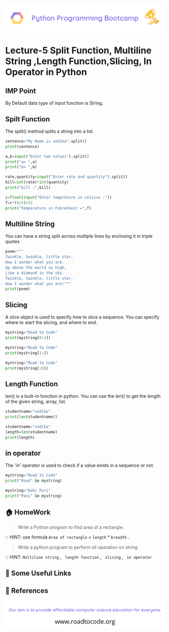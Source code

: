 <!-- HEADER -->
<p align="center">
  <img  src="./../assets/header.png" />
</p>

# Lecture-5 Split Function, Multiline String ,Length Function,Slicing, In Operator in Python

## IMP Point
  By Default data type of input function is String.

  ## Spilt Function 
  The split() method splits a string into a list.
  ```python
  sentence="My Name is vedika".split()
print(sentence)
  ```
  ```python
  a,b=input("Enter two values").split()
print("a= ",a)
print("b= ",b)
```
```python
rate,quantity=input("Enter rate and quantity").split()
bill=int(rate)*int(quantity)
print("bill :",bill)
```
```python
c=float(input("Enter tempreture in celsius :"))
f=c*(9/5)+32
print("Temperature in Fahrenheit =",f)
```

## Multiline String
You can have a string split across multiple lines by enclosing it in triple quotes

```python
poem="""
Twinkle, twinkle, little star,
How I wonder what you are.
Up above the world so high,
Like a diamond in the sky.
Twinkle, twinkle, little star,
How I wonder what you are!"""
print(poem)
```

## Slicing

A slice object is used to specify how to slice a sequence. You can specify where to start the slicing, and where to end.

```python
mystring="Road to Code"
print(mystring[0:4])
```
```python
mystring="Road to Code"
print(mystring[1:])
```
```python
mystring="Road to Code"
print(mystring[:8])
```
## Length Function

len() is a built-in function in python. You can use the len() to get the length of the given string, array, list.

```python
studentname="vedika"
print(len(studentname))
```
```python
studentname="vedika"
length=len(studentname)
print(length)
```

## in operator

The 'in' operator is used to check if a value exists in a sequence or not.

```python
mystring="Road to Code"
print("Road" in mystring)
```
```python
mystring="Dahi Puri"
print("Pani" in mystring)
```


## 🏠 HomeWork

>Write a Python program to find area of a rectangle.

💡 HINT: use formula `Area of rectangle` = `length` * `breadth` .

>Write a python program to perform all operation on string.

💡 HINT: ` Multiline string ` , ` length function` , ` slicing` , ` in operator`



## 🔗 Some Useful Links

## 📖 References

<!-- FOOTER -->
<p align="center">
  <img  src="./../assets/footer.png" />
</p>